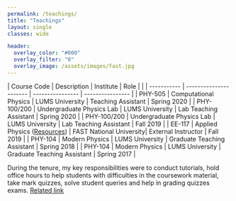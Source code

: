 ```yaml
---
permalink: /teachings/
title: "Teachings"
layout: single
classes: wide

header:
  overlay_color: "#000"
  overlay_filter: "0"
  overlay_image: /assets/images/fast.jpg
---
```


| Course Code | Description |    Institute   | Role | |
| ----------- | ----------------------    | ---------------- | ---------------- |
| PHY-505     | Computational Physics     | LUMS University | Teaching Assistant | Spring 2020 |
| PHY-100/200 | Undergraduate Physics Lab | LUMS University | Lab Teaching Assistant | Spring 2020 |
| PHY-100/200 | Undergraduate Physics Lab | LUMS University |  Lab Teaching Assistant | Fall 2019 |
| EE-117      | Applied Physics  ([Resources](/teachings/apresources))         | FAST National University| External Instructor    | Fall 2019 |
| PHY-104     | Modern Physics            | LUMS University |  Graduate Teaching Assistant | Spring 2018 |
| PHY-104     | Modern Physics            | LUMS University |  Graduate Teaching Assistant | Spring 2017 |

During the tenure, my key responsibilities were to conduct tutorials, hold office hours to help students with difficulties in the coursework material, take mark quizzes, solve student queries and help in grading quizzes exams.
[Related link](https://www.physlab.org/modern-physics-2018/)
